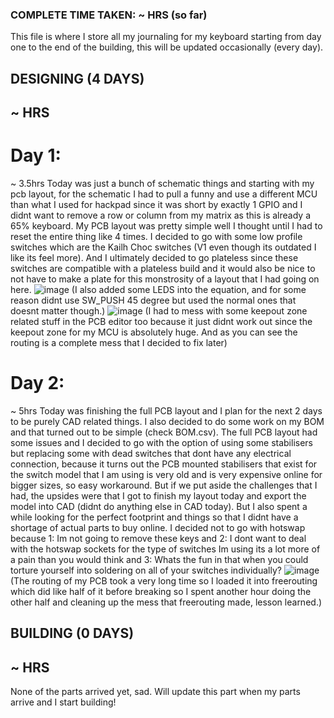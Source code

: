 ### COMPLETE TIME TAKEN: ~ HRS (so far)

This file is where I store all my journaling for my keyboard starting from day one to the end of the building, this will be updated occasionally (every day).

## DESIGNING (4 DAYS) 
## ~ HRS

# Day 1:
~ 3.5hrs
Today was just a bunch of schematic things and starting with my pcb layout, for the schematic I had to pull a funny and use a different MCU than what I used for hackpad since it was short by exactly 1 GPIO and I didnt want to remove a row or column from my matrix as this is already a 65% keyboard.
My PCB layout was pretty simple well I thought until I had to reset the entire thing like 4 times. I decided to go with some low profile switches which are the Kailh Choc switches (V1 even though its outdated I like its feel more). And I ultimately decided to go plateless since these switches are compatible with a plateless build and it would also be nice to not have to make a plate for this monstrosity of a layout that I had going on here.
![image](https://github.com/user-attachments/assets/fbfc4c22-0173-4fa2-bf30-10733a897184) (I also added some LEDS into the equation, and for some reason didnt use SW_PUSH 45 degree but used the normal ones that doesnt matter though.)
![image](https://github.com/user-attachments/assets/2f3b5c43-37e1-4204-8629-9e080d00ca5b) (I had to mess with some keepout zone related stuff in the PCB editor too because it just didnt work out since the keepout zone for my MCU is absolutely huge. And as you can see the routing is a complete mess that I decided to fix later)

# Day 2:
~ 5hrs
Today was finishing the full PCB layout and I plan for the next 2 days to be purely CAD related things. I also decided to do some work on my BOM and that turned out to be simple (check BOM.csv). The full PCB layout had some issues and I decided to go with the option of using some stabilisers but replacing some with dead switches that dont have any electrical connection, because it turns out the PCB mounted stabilisers that exist for the switch model that I am using is very old and is very expensive online for bigger sizes, so easy workaround.
But if we put aside the challenges that I had, the upsides were that I got to finish my layout today and export the model into CAD (didnt do anything else in CAD today). But I also spent a while looking for the perfect footprint and things so that I didnt have a shortage of actual parts to buy online. I decided not to go with hotswap because 1: Im not going to remove these keys and 2: I dont want to deal with the hotswap sockets for the type of switches Im using its a lot more of a pain than you would think and 3: Whats the fun in that when you could torture yourself into soldering on all of your switches individually?
![image](https://github.com/user-attachments/assets/10bd99d8-ce19-43c9-b81c-14fcd0ffbe1f) (The routing of my PCB took a very long time so I loaded it into freerouting which did like half of it before breaking so I spent another hour doing the other half and cleaning up the mess that freerouting made, lesson learned.)


## BUILDING (0 DAYS)
## ~ HRS
None of the parts arrived yet, sad. Will update this part when my parts arrive and I start building!
